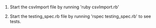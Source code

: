 1. Start the csvImport file by running 'ruby csvImport.rb'

  
2. Start the testing_spec.rb file by running 'rspec testing_spec.rb' to see tests. 

